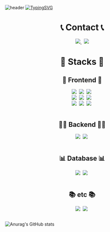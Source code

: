 ![header](https://capsule-render.vercel.app/api?type=waving&color=6a5acd&text=&animation=twinkling&height=80)
[![TypingSVG](https://readme-typing-svg.demolab.com?font=Alkatra&weight=500&size=45&duration=3500&pause=3&color=6a5acd&center=true&vCenter=true&multiline=true&repeat=true&width=1000&height=100&lines=Welcome+to+b4ur2old's+Github👋)](https://git.io/typing-svg)

<div align=center>
        <h1>📞 Contact 📞</h1>
        <a href="https://mail.google.com/mail/?view=cm&amp;fs=1&amp;to=hobeom2049@gmail.com" target="_blank">
            <img src="https://img.shields.io/badge/Gmail-EA4335?style=for-the-badge&logo=Gmail&logoColor=white" />
        </a>&nbsp
        <a href="https://velog.io/@b4ur2old/posts">
            <img src="https://img.shields.io/badge/velog-20C997?style=for-the-badge&logo=Velog&logoColor=white" />
        </a>                
</div>

<h1 align=center> 🔨 Stacks 🔨</h1>
<div align=center>
        <!-- Frontend -->
    <h2><strong>💪 Frontend 💪</strong></h2>
    <div>
            <div>
                <img src="https://img.shields.io/badge/nextjs-000000.svg?style=for-the-badge&logo=Next.js&logoColor=white" />&nbsp
                <img src="https://img.shields.io/badge/react-20232a.svg?style=for-the-badge&logo=react&logoColor=61DAFB" />&nbsp
                <img src="https://img.shields.io/badge/Redux-764ABC.svg?style=for-the-badge&logo=Redux&logoColor=white" />&nbsp
            </div>
            <div>
                <img src="https://img.shields.io/badge/html5-E34F26?style=for-the-badge&logo=html5&logoColor=white">&nbsp
                <img src="https://img.shields.io/badge/javascript-F7DF1E?style=for-the-badge&logo=javascript&logoColor=black">&nbsp    
                     <img src="https://img.shields.io/badge/TypeScript-3178C6.svg?style=for-the-badge&logo=TypeScript&logoColor=white" />&nbsp
            </div>
            <div>
                <img src="https://img.shields.io/badge/styled--components-DB7093?style=for-the-badge&logo=styled-components&logoColor=ffd35b" />&nbsp
                <img src="https://img.shields.io/badge/tailwindcss-1daabb.svg?style=for-the-badge&logo=tailwind-css&logoColor=white" />&nbsp
                <img src="https://img.shields.io/badge/css3-1572B6.svg?style=for-the-badge&logo=css3&logoColor=white" />&nbsp
            </div>
    </div>
    <br>
    <!-- Backend -->
    <h2><strong>👨‍💻 Backend 👨‍💻</strong></h2>
    <div>
        <img src="https://img.shields.io/badge/Java-007396?style=for-the-badge&logo=Java&logoColor=white">&nbsp
        <img src="https://img.shields.io/badge/Spring Boot-6DB33F?style=for-the-badge&logo=spring boot&logoColor=white">&nbsp
    </div>
    <br>
    <!-- Database -->
    <h2><strong>📊 Database 📊</strong></h2>
    <div>
        <img src="https://img.shields.io/badge/mysql-4479A1?style=for-the-badge&logo=mysql&logoColor=white">&nbsp
        <img src="https://img.shields.io/badge/firebase-FFCA28?style=for-the-badge&logo=firebase&logoColor=white">&nbsp
    </div>
    <br>
    <!-- etc -->
    <h2><strong>📚 etc 📚</strong></h2>
    <div>
        <img src="https://img.shields.io/badge/C-A8B9CC?style=for-the-badge&logo=C&logoColor=white">&nbsp
        <img src="https://img.shields.io/badge/C++-00599C?style=for-the-badge&logo=C++&logoColor=white">&nbsp
    </div>
</div>

<br>
</div>

![Anurag's GitHub stats](https://github-readme-stats.vercel.app/api?username=enjoylonelines&show_icons=true&theme=tokyonight&center=true)
